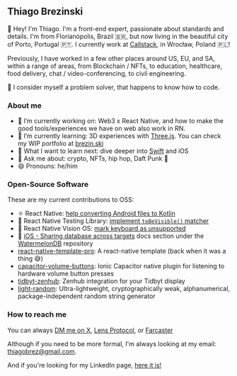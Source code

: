 ## Thiago Brezinski

👋 Hey! I'm Thiago. I'm a front-end expert, passionate about standards and details. I'm from Florianópolis, Brazil 🇧🇷, but now living in the beautiful city of Porto, Portugal 🇵🇹. I currently work at [Callstack](https://callstack.com/), in Wrocław, Poland 🇵🇱!

Previously, I have worked in a few other places around US, EU, and SA, within a range of areas, from Blockchain / NFTs, to education, healthcare, food delivery, chat / video-conferencing, to civil engineering.
  
🎯 I consider myself a problem solver, that happens to know how to code.

### About me

- 🔭 I’m currently working on: Web3 x React Native, and how to make the good tools/experiences we have on web also work in RN.
- 🌱 I’m currently learning: 3D experiences with [Three.js](https://threejs.org/). You can check my WIP portfolio at [brezin.ski](https://brezin.ski)
- 🤔 What I want to learn next: dive deeper into [Swift](https://www.swift.org/) and iOS
- 💬 Ask me about: crypto, NFTs, hip hop, Daft Punk 🤖
- 😄 Pronouns: he/him

### Open-Source Software

These are my current contributions to OSS:
- ⚛️ React Native: [help converting Android files to Kotlin](https://github.com/facebook/react-native/pull/39005)
- 🦉 React Native Testing Library: [implement `toBeVisible()`  matcher](https://github.com/callstack/react-native-testing-library/pull/1465)
- 🥽 React Native Vision OS: [mark keyboard as unsupported](https://github.com/callstack/react-native-visionos/pull/25)
- 🍉 [iOS - Sharing database across targets](https://nozbe.github.io/WatermelonDB/Advanced/SharingDatabaseAcrossTargets.html) docs section under the [WatermelonDB](https://github.com/Nozbe/WatermelonDB) repository
- [react-native-template-pro](https://www.npmjs.com/package/react-native-template-pro): A react-native template (back when it was a thing 😅)
- [capacitor-volume-buttons](https://github.com/thiagobrez/capacitor-volume-buttons): Ionic Capacitor native plugin for listening to hardware volume button presses
- [tidbyt-zenhub](https://github.com/thiagobrez/tidbyt-zenhub): Zenhub integration for your Tidbyt display
- [light-random](https://www.npmjs.com/package/light-random): Ultra-lightweight, cryptographically weak, alphanumerical, package-independent random string generator

### How to reach me

You can always [DM me on X](https://twitter.com/thiagobrez), [Lens Protocol](https://hey.xyz/u/thiagobrez), or [Farcaster](https://warpcast.com/thiagobrez)

Although if you need to be more formal, I'm always looking at my email: <thiagobrez@gmail.com>.

And if you're looking for my LinkedIn page, [here it is!](https://www.linkedin.com/in/thiagobrez/)
